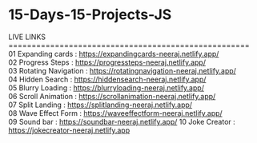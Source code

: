 # 15-Days-15-Projects-JS
LIVE LINKS ====================================================                                                                                                                                                         
01 Expanding cards : https://expandingcards-neeraj.netlify.app/                                                                                                                                                        
02 Progress Steps : https://progressteps-neeraj.netlify.app/                                                                                                                                                          
03 Rotating Navigation : https://rotatingnavigation-neeraj.netlify.app/                                                                                                                                                
04 Hidden Search : https://hiddensearch-neeraj.netlify.app/                                                                                                                                                             
05 Blurry Loading : https://blurryloading-neeraj.netlify.app/                                                                                                                                                           
06 Scroll Animation : https://scrollanimation-neeraj.netlify.app/  
07 Split Landing : https://splitlanding-neeraj.netlify.app/                                                                                                                                                              
08 Wave Effect Form : https://waveeffectform-neeraj.netlify.app/                                                                                                                                                      
09 Sound bar : https://soundbar-neeraj.netlify.app/
10 Joke Creator : https://jokecreator-neeraj.netlify.app
